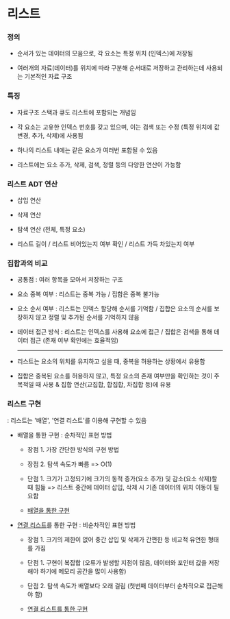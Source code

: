 # 리스트

### 정의

- 순서가 있는 데이터의 모음으로, 각 요소는 특정 위치 (인덱스)에 저장됨

- 여러개의 자료(데이터)를 위치에 따라 구분해 순서대로 저장하고 관리하는데 사용되는 기본적인 자료 구조

### 특징

- 자료구조 스택과 큐도 리스트에 포함되는 개념임

- 각 요소는 고유한 인덱스 번호를 갖고 있으며, 이는 검색 또는 수정 (특정 위치에 값 변경, 추가, 삭제)에 사용됨

- 하나의 리스트 내에는 같은 요소가 여러번 포함될 수 있음

- 리스트에는 요소 추가, 삭제, 검색, 정렬 등의 다양한 연산이 가능함

### 리스트 ADT 연산

- 삽입 연산

- 삭제 연산

- 탐색 연산 (전체, 특정 요소)

- 리스트 길이 / 리스트 비어있는지 여부 확인 / 리스트 가득 차있는지 여부

### 집합과의 비교

- 공통점 : 여러 항목을 모아서 저장하는 구조

- 요소 중복 여부 : 리스트는 중복 가능 / 집합은 중복 불가능

- 요소 순서 여부 : 리스트는 인덱스 할당해 순서를 기억함 / 집합은 요소의 순서를 보장하지 않고 정렬 및 추가된 순서를 기억하지 않음

- 데이터 접근 방식 : 리스트는 인덱스를 사용해 요소에 접근 / 집합은 검색을 통해 데이터 접근 (존재 여부 확인에는 효율적임)

	---

- 리스트는 요소의 위치를 유지하고 싶을 때, 중복을 허용하는 상황에서 유용함

- 집합은 중복된 요소를 허용하지 않고, 특정 요소의 존재 여부만을 확인하는 것이 주 목적일 때 사용 & 집합 연산(교집합, 합집합, 차집합 등)에 유용

### 리스트 구현

: 리스트는 '배열', '연결 리스트'를 이용해 구현할 수 있음

- 배열을 통한 구현 : 순차적인 표현 방법

	- 장점 1. 가장 간단한 방식의 구현 방법

	- 장점 2. 탐색 속도가 빠름 => O(1)

	- 단점 1. 크기가 고정되기에 크기의 동적 증가(요소 추가) 및 감소(요소 삭제)할 때 힘듦 => 리스트 중간에 데이터 삽입, 삭제 시 기존 데이터의 위치 이동이 필요함

	- [배열을 통한 구현](./list_by_array.md)

- [연결 리스트](./linked_list.md)를 통한 구현 : 비순차적인 표현 방법

	- 장점 1. 크기의 제한이 없어 중간 삽입 및 삭제가 간편한 등 비교적 유연한 형태를 가짐

	- 단점 1. 구현이 복잡합 (오류가 발생할 지점이 많음, 데이터와 포인터 값을 저장해야 하기에 메모리 공간을 많이 사용함)

	- 단점 2. 탐색 속도가 배열보다 오래 걸림 (첫번째 데이터부터 순차적으로 접근해야 함)

	- [연결 리스트를 통한 구현](./list_by_linked_list.md)